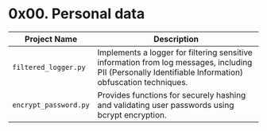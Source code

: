 # 0x00. Personal data

| Project Name | Description |
| --- | --- |
| `filtered_logger.py` | Implements a logger for filtering sensitive information from log messages, including PII (Personally Identifiable Information) obfuscation techniques. |
| `encrypt_password.py` | Provides functions for securely hashing and validating user passwords using bcrypt encryption. |

